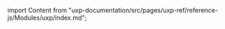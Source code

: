 
import Content from "uxp-documentation/src/pages/uxp-ref/reference-js/Modules/uxp/index.md";

<Content query="product=xd"/>
